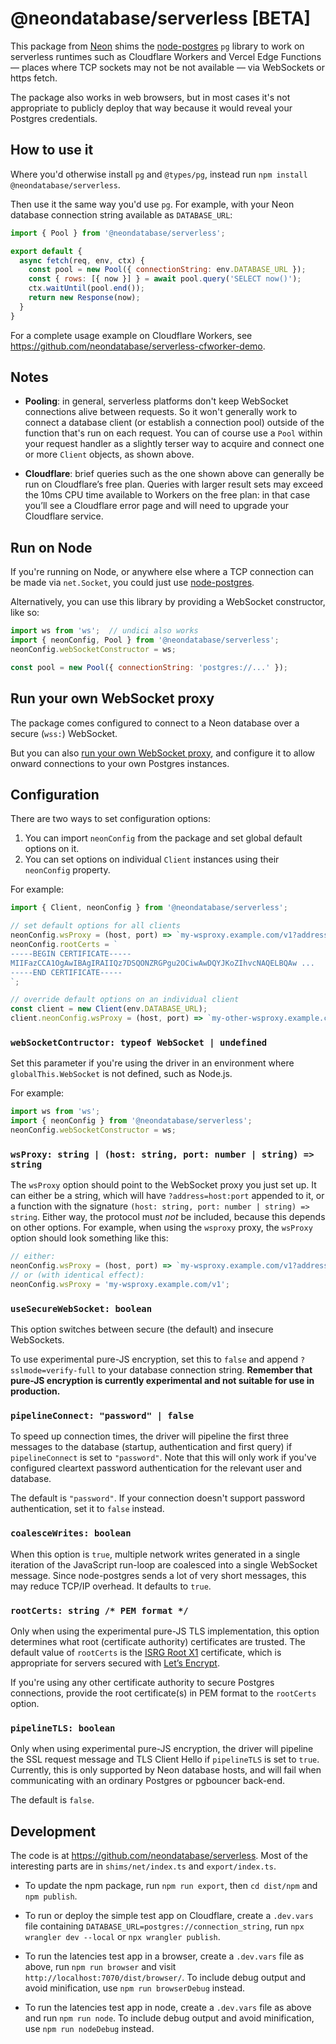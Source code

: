 # @neondatabase/serverless [BETA]

This package from [Neon](https://neon.tech) shims the [node-postgres](https://node-postgres.com/) `pg` library to work on serverless runtimes such as Cloudflare Workers and Vercel Edge Functions — places where TCP sockets may not be not available — via WebSockets or https fetch.

The package also works in web browsers, but in most cases it's not appropriate to publicly deploy that way because it would reveal your Postgres credentials.


## How to use it

Where you'd otherwise install `pg` and `@types/pg`, instead run `npm install @neondatabase/serverless`.

Then use it the same way you'd use `pg`. For example, with your Neon database connection string available as `DATABASE_URL`:

```javascript
import { Pool } from '@neondatabase/serverless';

export default {
  async fetch(req, env, ctx) {
    const pool = new Pool({ connectionString: env.DATABASE_URL });
    const { rows: [{ now }] } = await pool.query('SELECT now()');
    ctx.waitUntil(pool.end());
    return new Response(now);
  }
}
```

For a complete usage example on Cloudflare Workers, see https://github.com/neondatabase/serverless-cfworker-demo.


## Notes

* **Pooling**: in general, serverless platforms don't keep WebSocket connections alive between requests. So it won't generally work to connect a database client (or establish a connection pool) outside of the function that's run on each request. You can of course use a `Pool` within your request handler as a slightly terser way to acquire and connect one or more `Client` objects, as shown above.

* **Cloudflare**: brief queries such as the one shown above can generally be run on Cloudflare’s free plan. Queries with larger result sets may exceed the 10ms CPU time available to Workers on the free plan: in that case you’ll see a Cloudflare error page and will need to upgrade your Cloudflare service.


## Run on Node

If you're running on Node, or anywhere else where a TCP connection can be made via `net.Socket`, you could just use [node-postgres](https://node-postgres.com/).

Alternatively, you can use this library by providing a WebSocket constructor, like so:

```javascript
import ws from 'ws';  // undici also works
import { neonConfig, Pool } from '@neondatabase/serverless';
neonConfig.webSocketConstructor = ws; 

const pool = new Pool({ connectionString: 'postgres://...' });
```


## Run your own WebSocket proxy

The package comes configured to connect to a Neon database over a secure (`wss:`) WebSocket.

But you can also [run your own WebSocket proxy](DEPLOY.md), and configure it to allow onward connections to your own Postgres instances.


## Configuration

There are two ways to set configuration options:

1. You can import `neonConfig` from the package and set global default options on it. 
2. You can set options on individual `Client` instances using their `neonConfig` property.

For example:

```javascript
import { Client, neonConfig } from '@neondatabase/serverless';

// set default options for all clients
neonConfig.wsProxy = (host, port) => `my-wsproxy.example.com/v1?address=${host}:${port}`;
neonConfig.rootCerts = `
-----BEGIN CERTIFICATE-----
MIIFazCCA1OgAwIBAgIRAIIQz7DSQONZRGPgu2OCiwAwDQYJKoZIhvcNAQELBQAw ...
-----END CERTIFICATE-----
`;

// override default options on an individual client
const client = new Client(env.DATABASE_URL);
client.neonConfig.wsProxy = (host, port) => `my-other-wsproxy.example.com/v1?address=${host}:${port}`;
```

### `webSocketContructor: typeof WebSocket | undefined`

Set this parameter if you're using the driver in an environment where `globalThis.WebSocket` is not defined, such as Node.js.

For example:

```javascript
import ws from 'ws';
import { neonConfig } from '@neondatabase/serverless';
neonConfig.webSocketConstructor = ws; 
```

### `wsProxy: string | (host: string, port: number | string) => string`

The `wsProxy` option should point to the WebSocket proxy you just set up. It can either be a string, which will have `?address=host:port` appended to it, or a function with the signature `(host: string, port: number | string) => string`. Either way, the protocol must _not_ be included, because this depends on other options. For example, when using the `wsproxy` proxy, the `wsProxy` option should look something like this:

```javascript
// either:
neonConfig.wsProxy = (host, port) => `my-wsproxy.example.com/v1?address=${host}:${port}`
// or (with identical effect):
neonConfig.wsProxy = 'my-wsproxy.example.com/v1';
```

### `useSecureWebSocket: boolean`

This option switches between secure (the default) and insecure WebSockets. 

To use experimental pure-JS encryption, set this to `false` and append `?sslmode=verify-full` to your database connection string. **Remember that pure-JS encryption is currently experimental and not suitable for use in production.**

### `pipelineConnect: "password" | false`

To speed up connection times, the driver will pipeline the first three messages to the database (startup, authentication and first query) if `pipelineConnect` is set to `"password"`. Note that this will only work if you've configured cleartext password authentication for the relevant user and database. 

The default is `"password"`. If your connection doesn't support password authentication, set it to `false` instead.

### `coalesceWrites: boolean`

When this option is `true`, multiple network writes generated in a single iteration of the JavaScript run-loop are coalesced into a single WebSocket message. Since node-postgres sends a lot of very short messages, this may reduce TCP/IP overhead. It defaults to `true`.

### `rootCerts: string /* PEM format */`

Only when using the experimental pure-JS TLS implementation, this option determines what root (certificate authority) certificates are trusted. The default value of `rootCerts` is the [ISRG Root X1](https://letsencrypt.org/certificates/) certificate, which is appropriate for servers secured with [Let’s Encrypt](https://letsencrypt.org/).

If you're using any other certificate authority to secure Postgres connections, provide the root certificate(s) in PEM format to the `rootCerts` option.

### `pipelineTLS: boolean`

Only when using experimental pure-JS encryption, the driver will pipeline the SSL request message and TLS Client Hello if `pipelineTLS` is set to `true`. Currently, this is only supported by Neon database hosts, and will fail when communicating with an ordinary Postgres or pgbouncer back-end.

The default is `false`.

## Development

The code is at https://github.com/neondatabase/serverless. Most of the interesting parts are in `shims/net/index.ts` and `export/index.ts`.

* To update the npm package, run `npm run export`, then `cd dist/npm` and `npm publish`.

* To run or deploy the simple test app on Cloudflare, create a `.dev.vars` file containing `DATABASE_URL=postgres://connection_string`, run `npx wrangler dev --local` or `npx wrangler publish`.

* To run the latencies test app in a browser, create a `.dev.vars` file as above, run `npm run browser` and visit `http://localhost:7070/dist/browser/`. To include debug output and avoid minification, use `npm run browserDebug` instead.

* To run the latencies test app in node, create a `.dev.vars` file as above and run `npm run node`. To include debug output and avoid minification, use `npm run nodeDebug` instead.
